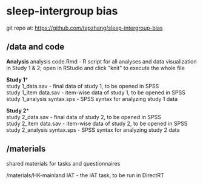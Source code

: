 # sleep-intergroup bias

git repo at: https://github.com/tepzhang/sleep-intergroup-bias
## /data and code

****************Analysis****************
analysis code.Rmd - R script for all analyses and data visualization in Study 1 & 2; 
			open in RStudio and click "knit" to execute the whole file

****************Study 1*****************  
study 1_data.sav - final data of study 1, to be opened in SPSS  
study 1_item data.sav - item-wise data of study 1, to be opened in SPSS  
study 1_analysis syntax.sps - SPSS syntax for analyzing study 1 data  


****************Study 2*****************  
study 2_data.sav - final data of study 2, to be opened in SPSS  
study 2_item data.sav - item-wise data of study 2, to be opened in SPSS  
study 2_analysis syntax.sps - SPSS syntax for analyzing study 2 data


## /materials

shared materials for tasks and questionnaires

/materials/HK-mainland IAT - the IAT task, to be run in DirectRT